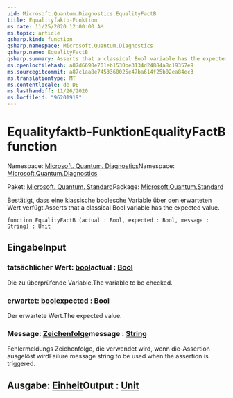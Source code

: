 ```yaml
---
uid: Microsoft.Quantum.Diagnostics.EqualityFactB
title: Equalityfaktb-Funktion
ms.date: 11/25/2020 12:00:00 AM
ms.topic: article
qsharp.kind: function
qsharp.namespace: Microsoft.Quantum.Diagnostics
qsharp.name: EqualityFactB
qsharp.summary: Asserts that a classical Bool variable has the expected value.
ms.openlocfilehash: a87d6690e701eb1530be3134d24884a8c19357e9
ms.sourcegitcommit: a87c1aa8e7453360025e47ba614f25b02ea84ec3
ms.translationtype: MT
ms.contentlocale: de-DE
ms.lasthandoff: 11/26/2020
ms.locfileid: "96201919"
---
```

# <a name="equalityfactb-function"></a><span data-ttu-id="4e03e-102">Equalityfaktb-Funktion</span><span class="sxs-lookup"><span data-stu-id="4e03e-102">EqualityFactB function</span></span>

<span data-ttu-id="4e03e-103">Namespace: [Microsoft. Quantum. Diagnostics](xref:Microsoft.Quantum.Diagnostics)</span><span class="sxs-lookup"><span data-stu-id="4e03e-103">Namespace: [Microsoft.Quantum.Diagnostics](xref:Microsoft.Quantum.Diagnostics)</span></span>

<span data-ttu-id="4e03e-104">Paket: [Microsoft. Quantum. Standard](https://nuget.org/packages/Microsoft.Quantum.Standard)</span><span class="sxs-lookup"><span data-stu-id="4e03e-104">Package: [Microsoft.Quantum.Standard](https://nuget.org/packages/Microsoft.Quantum.Standard)</span></span>


<span data-ttu-id="4e03e-105">Bestätigt, dass eine klassische boolesche Variable über den erwarteten Wert verfügt.</span><span class="sxs-lookup"><span data-stu-id="4e03e-105">Asserts that a classical Bool variable has the expected value.</span></span>

```qsharp
function EqualityFactB (actual : Bool, expected : Bool, message : String) : Unit
```


## <a name="input"></a><span data-ttu-id="4e03e-106">Eingabe</span><span class="sxs-lookup"><span data-stu-id="4e03e-106">Input</span></span>

### <a name="actual--bool"></a><span data-ttu-id="4e03e-107">tatsächlicher Wert: [bool](xref:microsoft.quantum.lang-ref.bool)</span><span class="sxs-lookup"><span data-stu-id="4e03e-107">actual : [Bool](xref:microsoft.quantum.lang-ref.bool)</span></span>

<span data-ttu-id="4e03e-108">Die zu überprüfende Variable.</span><span class="sxs-lookup"><span data-stu-id="4e03e-108">The variable to be checked.</span></span>


### <a name="expected--bool"></a><span data-ttu-id="4e03e-109">erwartet: [bool](xref:microsoft.quantum.lang-ref.bool)</span><span class="sxs-lookup"><span data-stu-id="4e03e-109">expected : [Bool](xref:microsoft.quantum.lang-ref.bool)</span></span>

<span data-ttu-id="4e03e-110">Der erwartete Wert.</span><span class="sxs-lookup"><span data-stu-id="4e03e-110">The expected value.</span></span>


### <a name="message--string"></a><span data-ttu-id="4e03e-111">Message: [Zeichenfolge](xref:microsoft.quantum.lang-ref.string)</span><span class="sxs-lookup"><span data-stu-id="4e03e-111">message : [String](xref:microsoft.quantum.lang-ref.string)</span></span>

<span data-ttu-id="4e03e-112">Fehlermeldungs Zeichenfolge, die verwendet wird, wenn die-Assertion ausgelöst wird</span><span class="sxs-lookup"><span data-stu-id="4e03e-112">Failure message string to be used when the assertion is triggered.</span></span>



## <a name="output--unit"></a><span data-ttu-id="4e03e-113">Ausgabe: [Einheit](xref:microsoft.quantum.lang-ref.unit)</span><span class="sxs-lookup"><span data-stu-id="4e03e-113">Output : [Unit](xref:microsoft.quantum.lang-ref.unit)</span></span>

